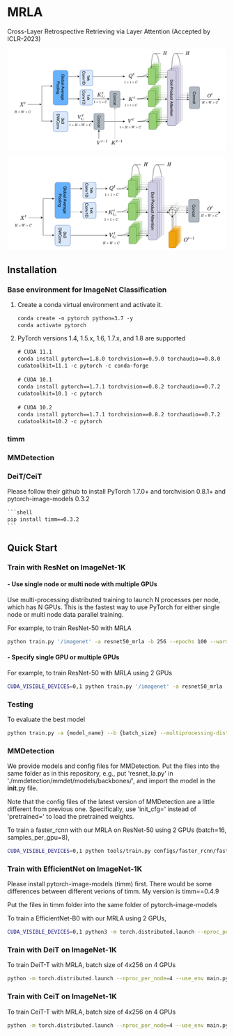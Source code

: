 
# MRLA
Cross-Layer Retrospective Retrieving via Layer Attention (Accepted by ICLR-2023)

![MRLA-base](figures/MRLA_eq6_ver2.png)

![MRLA-light](figures/MRLA_eq8.png)

## Installation

### Base environment for ImageNet Classification

1. Create a conda virtual environment and activate it.
    ```shell
    conda create -n pytorch python=3.7 -y
    conda activate pytorch
    ```

2. PyTorch versions 1.4, 1.5.x, 1.6, 1.7.x, and 1.8 are supported
    ```shell
    # CUDA 11.1
    conda install pytorch==1.8.0 torchvision==0.9.0 torchaudio==0.8.0 cudatoolkit=11.1 -c pytorch -c conda-forge
    
    # CUDA 10.1
    conda install pytorch==1.7.1 torchvision==0.8.2 torchaudio==0.7.2 cudatoolkit=10.1 -c pytorch

    # CUDA 10.2
    conda install pytorch==1.7.1 torchvision==0.8.2 torchaudio==0.7.2 cudatoolkit=10.2 -c pytorch
    ```

### timm


### MMDetection


### DeiT/CeiT

Please follow their github to install PyTorch 1.7.0+ and torchvision 0.8.1+ and pytorch-image-models 0.3.2

    ```shell
    pip install timm==0.3.2
    ```


## Quick Start

### Train with ResNet on ImageNet-1K

#### - Use single node or multi node with multiple GPUs

Use multi-processing distributed training to launch N processes per node, which has N GPUs. This is the fastest way to use PyTorch for either single node or multi node data parallel training.

For example, to train ResNet-50 with MRLA

  ```bash
  python train.py '/imagenet' -a resnet50_mrla -b 256 --epochs 100 --warmup-epochs 3 --drop-path 0.2 --action dp20 --multiprocessing-distributed --dist-url 'tcp://127.0.0.1:12300' --world-size 1 --rank 0 --workers 10
  ```

#### - Specify single GPU or multiple GPUs

For example, to train ResNet-50 with MRLA using 2 GPUs

  ```bash
  CUDA_VISIBLE_DEVICES=0,1 python train.py '/imagenet' -a resnet50_mrla -b 256 --epochs 100 --warmup-epochs 3 --drop-path 0.2 --action dp20 --multiprocessing-distributed --dist-url 'tcp://127.0.0.1:12300' --world-size 1 --rank 0 --workers 10
  ```

### Testing

To evaluate the best model

  ```bash
  python train.py -a {model_name} --b {batch_size} --multiprocessing-distributed --world-size 1 --rank 0 --resume {path to the best model} -e {imagenet-folder with train and val folders}
  ```
  
### MMDetection

We provide models and config files for MMDetection. Put the files into the same folder as in this repository, e.g., put 'resnet_la.py' in './mmdetection/mmdet/models/backbones/', and import the model in the __init__.py file.

Note that the config files of the latest version of MMDetection are a little different from previous one. Specifically, use 'init_cfg=' instead of 'pretrained=' to load the pretrained weights.

To train a faster_rcnn with our MRLA on ResNet-50 using 2 GPUs (batch=16, samples_per_gpu=8),

  ```bash
  CUDA_VISIBLE_DEVICES=0,1 python tools/train.py configs/faster_rcnn/faster_rcnn_r50la_fpn_1x_coco.py --cfg-options data.samples_per_gpu=8
  ```

### Train with EfficientNet on ImageNet-1K

Please install pytorch-image-models (timm) first. There would be some differences between different verions of timm. My version is timm==0.4.9

Put the files in timm folder into the same folder of pytorch-image-models

To train a EfficientNet-B0 with our MRLA using 2 GPUs,

  ```bash
  CUDA_VISIBLE_DEVICES=0,1 python3 -m torch.distributed.launch --nproc_per_node=2 --master_port=12345 train.py '/imagenet' --model efficientnet_mrla_b0 -b 384 --lr .048 --epochs 350 --sched step --decay-epochs 2.4 --decay-rate .97 --opt rmsproptf --opt-eps .001 -j 8 --warmup-lr 1e-6 --weight-decay 1e-5 --drop 0.2 --drop-path 0.2 --aa rand-m9-mstd0.5 --amp --remode pixel --reprob 0.2
  ```


### Train with DeiT on ImageNet-1K

To train DeiT-T with MRLA, batch size of 4x256 on 4 GPUs

  ```bash
  python -m torch.distributed.launch --nproc_per_node=4 --use_env main.py --model deit_mrla_tiny_patch16_224 --batch-size 256 --data-path '/imagenet' 
  ``` 

### Train with CeiT on ImageNet-1K

To train CeiT-T with MRLA, batch size of 4x256 on 4 GPUs

  ```bash
  python -m torch.distributed.launch --nproc_per_node=4 --use_env main.py --model ceit_mrla_tiny_patch16_224 --batch-size 256 --data-path '/imagenet' --output_dir work_dirs
  ``` 
